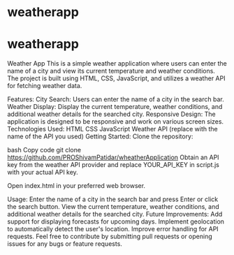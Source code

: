 # weatherapp
# weatherapp
Weather App
This is a simple weather application where users can enter the name of a city and view its current temperature and weather conditions. The project is built using HTML, CSS, JavaScript, and utilizes a weather API for fetching weather data.

Features:
City Search: Users can enter the name of a city in the search bar.
Weather Display: Display the current temperature, weather conditions, and additional weather details for the searched city.
Responsive Design: The application is designed to be responsive and work on various screen sizes.
Technologies Used:
HTML
CSS
JavaScript
Weather API (replace with the name of the API you used)
Getting Started:
Clone the repository:

bash
Copy code
git clone https://github.com/PROShivamPatidar/wheatherApplication
Obtain an API key from the weather API provider and replace YOUR_API_KEY in script.js with your actual API key.

Open index.html in your preferred web browser.

Usage:
Enter the name of a city in the search bar and press Enter or click the search button.
View the current temperature, weather conditions, and additional weather details for the searched city.
Future Improvements:
Add support for displaying forecasts for upcoming days.
Implement geolocation to automatically detect the user's location.
Improve error handling for API requests.
Feel free to contribute by submitting pull requests or opening issues for any bugs or feature requests.
